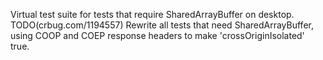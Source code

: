 Virtual test suite for tests that require SharedArrayBuffer on desktop.  
TODO(crbug.com/1194557) Rewrite all tests that need SharedArrayBuffer, using
COOP and COEP response headers to make 'crossOriginIsolated' true.
